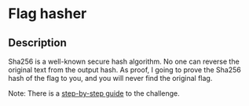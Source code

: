 Flag hasher
===

## Description

Sha256 is a well-known secure hash algorithm. No one can reverse the original text from the output hash. As proof, I going to prove the Sha256 hash of the flag to you, and you will never find the original flag.

Note: There is a [step-by-step guide](https://hackmd.io/@blackb6a/hkcert-ctf-2024-ii-en-07128acbc80dd0a4) to the challenge.
